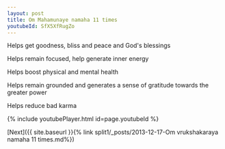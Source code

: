 ```yaml
---
layout: post
title: Om Mahamunaye namaha 11 times
youtubeId: SfX5XfRugZo
---
```

 
 
Helps get goodness, bliss and peace and God's blessings
 
Helps remain focused, help generate inner energy 
 
Helps boost physical and mental health 
 
Helps remain grounded and generates a sense of gratitude towards the greater power 
 
Helps reduce bad karma
 
 
 
 


{% include youtubePlayer.html id=page.youtubeId %}
 
[Next]({{ site.baseurl }}{% link  split1/_posts/2013-12-17-Om vrukshakaraya namaha 11 times.md%})
 

